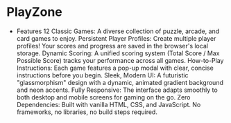 # PlayZone

* Features
12 Classic Games: A diverse collection of puzzle, arcade, and card games to enjoy.
Persistent Player Profiles: Create multiple player profiles! Your scores and progress are saved in the browser's local storage.
Dynamic Scoring: A unified scoring system (Total Score / Max Possible Score) tracks your performance across all games.
How-to-Play Instructions: Each game features a pop-up modal with clear, concise instructions before you begin.
Sleek, Modern UI: A futuristic "glassmorphism" design with a dynamic, animated gradient background and neon accents.
Fully Responsive: The interface adapts smoothly to both desktop and mobile screens for gaming on the go.
Zero Dependencies: Built with vanilla HTML, CSS, and JavaScript. No frameworks, no libraries, no build steps required.

